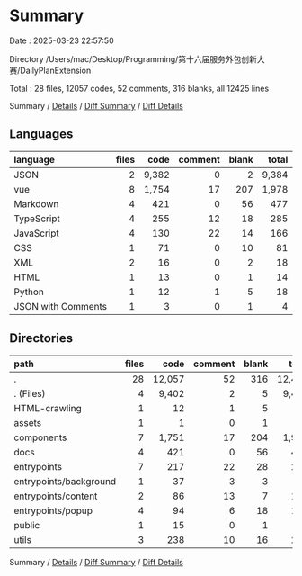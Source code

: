 # Summary

Date : 2025-03-23 22:57:50

Directory /Users/mac/Desktop/Programming/第十六届服务外包创新大赛/DailyPlanExtension

Total : 28 files,  12057 codes, 52 comments, 316 blanks, all 12425 lines

Summary / [Details](details.md) / [Diff Summary](diff.md) / [Diff Details](diff-details.md)

## Languages
| language | files | code | comment | blank | total |
| :--- | ---: | ---: | ---: | ---: | ---: |
| JSON | 2 | 9,382 | 0 | 2 | 9,384 |
| vue | 8 | 1,754 | 17 | 207 | 1,978 |
| Markdown | 4 | 421 | 0 | 56 | 477 |
| TypeScript | 4 | 255 | 12 | 18 | 285 |
| JavaScript | 4 | 130 | 22 | 14 | 166 |
| CSS | 1 | 71 | 0 | 10 | 81 |
| XML | 2 | 16 | 0 | 2 | 18 |
| HTML | 1 | 13 | 0 | 1 | 14 |
| Python | 1 | 12 | 1 | 5 | 18 |
| JSON with Comments | 1 | 3 | 0 | 1 | 4 |

## Directories
| path | files | code | comment | blank | total |
| :--- | ---: | ---: | ---: | ---: | ---: |
| . | 28 | 12,057 | 52 | 316 | 12,425 |
| . (Files) | 4 | 9,402 | 2 | 5 | 9,409 |
| HTML-crawling | 1 | 12 | 1 | 5 | 18 |
| assets | 1 | 1 | 0 | 1 | 2 |
| components | 7 | 1,751 | 17 | 204 | 1,972 |
| docs | 4 | 421 | 0 | 56 | 477 |
| entrypoints | 7 | 217 | 22 | 28 | 267 |
| entrypoints/background | 1 | 37 | 3 | 3 | 43 |
| entrypoints/content | 2 | 86 | 13 | 7 | 106 |
| entrypoints/popup | 4 | 94 | 6 | 18 | 118 |
| public | 1 | 15 | 0 | 1 | 16 |
| utils | 3 | 238 | 10 | 16 | 264 |

Summary / [Details](details.md) / [Diff Summary](diff.md) / [Diff Details](diff-details.md)